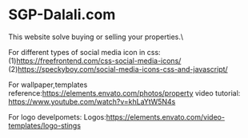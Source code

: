 # SGP-Dalali.com
This website solve buying or selling your properties.\

For different types of social media icon in css:
(1)https://freefrontend.com/css-social-media-icons/
(2)https://speckyboy.com/social-media-icons-css-and-javascript/

For wallpaper,templates reference:https://elements.envato.com/photos/property
video tutorial: https://www.youtube.com/watch?v=khLaYtW5N4s

For logo develpomets:
Logos:https://elements.envato.com/video-templates/logo-stings
